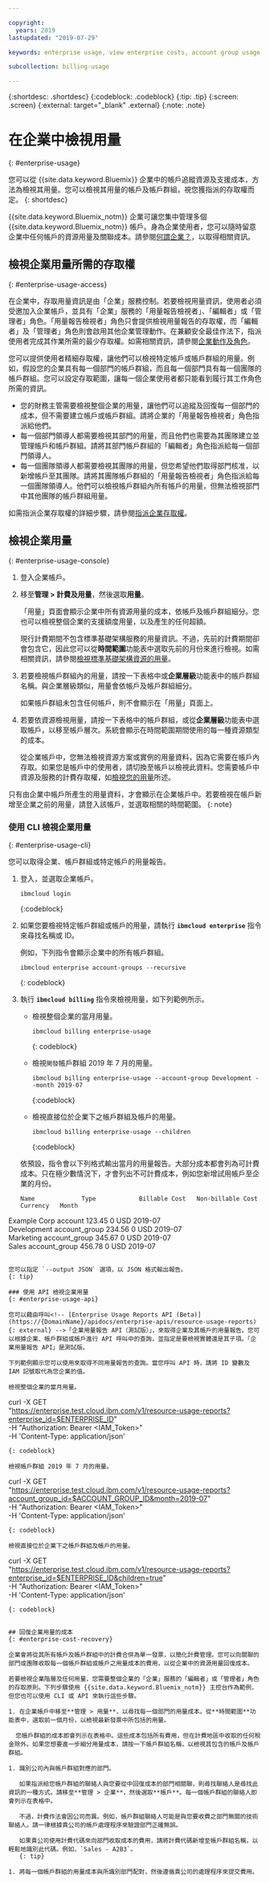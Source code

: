 ```yaml
---

copyright:
  years: 2019
lastupdated: "2019-07-29"

keywords: enterprise usage, view enterprise costs, account group usage, account usage, cost recovery, chargeback, support cost

subcollection: billing-usage

---
```


{:shortdesc: .shortdesc}
{:codeblock: .codeblock}
{:tip: .tip}
{:screen: .screen}
{:external: target="_blank" .external}
{:note: .note}


# 在企業中檢視用量
{: #enterprise-usage}

您可以從 {{site.data.keyword.Bluemix}} 企業中的帳戶追縱資源及支援成本，方法為檢視其用量。您可以檢視其用量的帳戶及帳戶群組，視您獲指派的存取權而定。
{: shortdesc}

{{site.data.keyword.Bluemix_notm}} 企業可讓您集中管理多個 {{site.data.keyword.Bluemix_notm}} 帳戶。身為企業使用者，您可以隨時留意企業中任何帳戶的資源用量及關聯成本。請參閱[何謂企業？](/docs/account?topic=account-enterprise)，以取得相關資訊。

## 檢視企業用量所需的存取權
{: #enterprise-usage-access}

在企業中，存取用量資訊是由「企業」服務控制。若要檢視用量資訊，使用者必須受邀加入企業帳戶，並具有「企業」服務的「用量報告檢視者」、「編輯者」或「管理者」角色。「用量報告檢視者」角色只會提供檢視用量報告的存取權，而「編輯者」及「管理者」角色則會啟用其他企業管理動作。在兼顧安全最佳作法下，指派使用者完成其作業所需的最少存取權。如需相關資訊，請參閱[企業動作及角色](/docs/iam?topic=iam-account-services#enterprise-account-management)。

您可以提供使用者精細存取權，讓他們可以檢視特定帳戶或帳戶群組的用量。例如，假設您的企業具有每一個部門的帳戶群組，而且每一個部門具有每一個團隊的帳戶群組。您可以設定存取範圍，讓每一個企業使用者都只能看到履行其工作角色所需的資訊。
   * 您的財務主管需要檢視整個企業的用量，讓他們可以追縱及回復每一個部門的成本，但不需要建立帳戶或帳戶群組。請將企業的「用量報告檢視者」角色指派給他們。
   * 每一個部門領導人都需要檢視其部門的用量，而且他們也需要為其團隊建立並管理帳戶和帳戶群組。請將其部門帳戶群組的「編輯者」角色指派給每一個部門領導人。
   * 每一個團隊領導人都需要檢視其團隊的用量，但您希望他們取得部門核准，以新增帳戶至其團隊。請將其團隊帳戶群組的「用量報告檢視者」角色指派給每一個團隊領導人。他們可以檢視帳戶群組內所有帳戶的用量，但無法檢視部門中其他團隊的帳戶群組用量。

如需指派企業存取權的詳細步驟，請參閱[指派企業存取權](/docs/iam?topic=iam-assign-access-enterprise)。

## 檢視企業用量
{: #enterprise-usage-console}

1. 登入企業帳戶。
1. 移至**管理 > 計費及用量**，然後選取**用量**。

   「用量」頁面會顯示企業中所有資源用量的成本，依帳戶及帳戶群組細分。您也可以檢視整個企業的支援額度用量，以及產生的任何超額。

   現行計費期間不包含標準基礎架構服務的用量資訊。不過，先前的計費期間卻會包含它，因此您可以從**時間範圍**功能表中選取先前的月份來進行檢視。如需相關資訊，請參閱[檢視標準基礎架構資源的用量](/docs/billing-usage?topic=billing-usage-infra-usage)。
1. 若要檢視帳戶群組內的用量，請按一下表格中或**企業層級**功能表中的帳戶群組名稱。與企業層級類似，用量會依帳戶及帳戶群組細分。

   如果帳戶群組未包含任何帳戶，則不會顯示在「用量」頁面上。

1. 若要依資源檢視用量，請按一下表格中的帳戶群組，或從**企業層級**功能表中選取帳戶，以移至帳戶層次。系統會顯示在時間範圍期間使用的每一種資源類型的成本。

   從企業帳戶中，您無法檢視資源方案或實例的用量資料，因為它需要在帳戶內存取。如果您是帳戶中的使用者，請切換至帳戶以檢視此資料。您需要帳戶中資源及服務的計費存取權，如[檢視您的用量](/docs/billing-usage?topic=billing-usage-viewingusage)所述。

只有由企業中帳戶所產生的用量資料，才會顯示在企業帳戶中。若要檢視在帳戶新增至企業之前的用量，請登入該帳戶，並選取相關的時間範圍。
{: note}

### 使用 CLI 檢視企業用量
{: #enterprise-usage-cli}

您可以取得企業、帳戶群組或特定帳戶的用量報告。

1. 登入，並選取企業帳戶。

   ```
   ibmcloud login
   ```
   {:codeblock}

1. 如果您要檢視特定帳戶群組或帳戶的用量，請執行 **`ibmcloud enterprise`** 指令來尋找名稱或 ID。

   例如，下列指令會顯示企業中的所有帳戶群組。

   ```
   ibmcloud enterprise account-groups --recursive
   ```
   {: codeblock}

1. 執行 **`ibmcloud billing`** 指令來檢視用量，如下列範例所示。

   * 檢視整個企業的當月用量。

      ```
      ibmcloud billing enterprise-usage
      ```
      {: codeblock}

   * 檢視`開發`帳戶群組 2019 年 7 月的用量。

      ```
      ibmcloud billing enterprise-usage --account-group Development --month 2019-07
      ```
      {:codeblock}

   * 檢視直接位於企業下之帳戶群組及帳戶的用量。

      ```
      ibmcloud billing enterprise-usage --children
      ```
      {:codeblock}

   依預設，指令會以下列格式輸出當月的用量報告。大部分成本都會列為可計費成本。只在極少數情況下，才會列出不可計費成本，例如您新增試用帳戶至企業的月份。

   ```
   Name             Type            Billable Cost   Non-billable Cost   Currency   Month   
Example Corp     account         123.45          0                   USD        2019-07   
Development      account_group   234.56          0                   USD        2019-07   
Marketing        account_group   345.67          0                   USD        2019-07   
Sales            account_group   456.78          0                   USD        2019-07
   ```

   您可以指定 `--output JSON` 選項，以 JSON 格式輸出報告。
   {: tip}

### 使用 API 檢視企業用量
{: #enterprise-usage-api}

您可以藉由呼叫<!-- [Enterprise Usage Reports API (Beta)](https://{DomainName}/apidocs/enterprise-apis/resource-usage-reports){: external} -->「企業用量報告 API（測試版）」，來取得企業及其帳戶的用量報告。您可以根據企業、帳戶群組或帳戶進行 API 呼叫中的查詢，並指定是要檢視實體還是其子項。「企業用量報告 API」是測試版。

下列範例顯示您可以使用來取得不同用量報告的查詢。當您呼叫 API 時，請將 ID 變數及 IAM 記號取代為您企業的值。

檢視整個企業的當月用量。

```
curl -X GET \
"https://enterprise.test.cloud.ibm.com/v1/resource-usage-reports?enterprise_id=$ENTERPRISE_ID" \
-H "Authorization: Bearer <IAM_Token>" \
-H 'Content-Type: application/json'
```
{: codeblock}

檢視帳戶群組 2019 年 7 月的用量。

```
curl -X GET \
"https://enterprise.test.cloud.ibm.com/v1/resource-usage-reports?account_group_id=$ACCOUNT_GROUP_ID&month=2019-07" \
-H "Authorization: Bearer <IAM_Token>" \
-H 'Content-Type: application/json'
```
{: codeblock}

檢視直接位於企業下之帳戶群組及帳戶的用量。

```
curl -X GET \
"https://enterprise.test.cloud.ibm.com/v1/resource-usage-reports?enterprise_id=$ENTERPRISE_ID&children=true" \
-H "Authorization: Bearer <IAM_Token>" \
-H 'Content-Type: application/json'
```
{: codeblock}


## 回復企業用量的成本
{: #enterprise-cost-recovery}

企業會將從其所有帳戶及帳戶群組中的計費合併為單一發票，以簡化計費管理。您可以向關聯的部門或團隊收取每一個帳戶群組或帳戶之用量成本的費用，以從企業中的資源用量回復成本。

若要檢視企業階層及任何用量，您需要整個企業的「企業」服務的「編輯者」或「管理者」角色的存取原則。下列步驟使用 {{site.data.keyword.Bluemix_notm}} 主控台作為範例，但您也可以使用 CLI 或 API 來執行這些步驟。

1. 在企業帳戶中移至**管理 > 用量**，以尋找每一個部門的用量成本。從**時間範圍**功能表中，選取前一個月份，以檢視最新發票中所包括的用量。

  您帳戶群組的成本即會列示在表格中。這些成本包括所有費用，但在計費地區中收取的任何稅金除外。如果您想要進一步細分用量成本，請按一下帳戶群組名稱，以檢視其包含的帳戶及帳戶群組。

1. 識別公司內與帳戶群組對應的部門。

   如果指派給您帳戶群組的聯絡人與您要從中回復成本的部門相關聯，則尋找聯絡人是尋找此資訊的一種方式。請移至**管理 > 企業**，然後選取**帳戶**。每一個帳戶群組的聯絡人即會列示在表格中。

   不過，計費作法會因公司而異。例如，帳戶群組聯絡人可能是與您要收費之部門無關的技術聯絡人。請一律根據貴公司的帳戶處理程序來驗證部門正確無誤。

   如果貴公司使用計費代碼來向部門收取成本的費用，請將計費代碼新增至帳戶群組名稱，以輕鬆地識別此代碼。例如，`Sales - A2B3`。
   {: tip}

1. 將每一個帳戶群組的用量成本與所識別部門配對，然後遵循貴公司的處理程序來提交費用。
